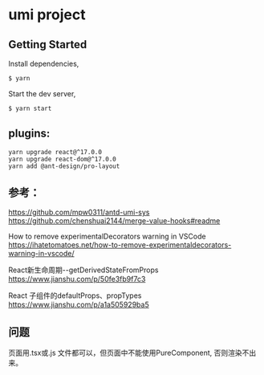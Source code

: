 # umi project

## Getting Started

Install dependencies,

```bash
$ yarn
```

Start the dev server,

```bash
$ yarn start
```

## plugins:
```
yarn upgrade react@^17.0.0
yarn upgrade react-dom@^17.0.0
yarn add @ant-design/pro-layout
```

## 参考：
https://github.com/mpw0311/antd-umi-sys
https://github.com/chenshuai2144/merge-value-hooks#readme


How to remove experimentalDecorators warning in VSCode
https://ihatetomatoes.net/how-to-remove-experimentaldecorators-warning-in-vscode/



React新生命周期--getDerivedStateFromProps
https://www.jianshu.com/p/50fe3fb9f7c3

React 子组件的defaultProps、propTypes
https://www.jianshu.com/p/a1a505929ba5

## 问题
页面用.tsx或.js 文件都可以，但页面中不能使用PureComponent, 否则渲染不出来。
